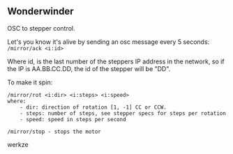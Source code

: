 ## Wonderwinder

OSC to stepper control.

Let's you know it's alive by sending an osc message every 5 seconds:
`/mirror/ack <i:id>`

Where id, is the last number of the steppers IP address in the network, so if the IP is AA.BB.CC.DD, the id of the stepper will be "DD".

To make it spin:

```
/mirror/rot <i:dir> <i:steps> <i:speed>
where:
	- dir: direction of rotation [1, -1] CC or CCW.
	- steps: number of steps, see stepper specs for steps per rotation
	- speed: speed in steps per second

/mirror/stop - stops the motor 
```

werkze


